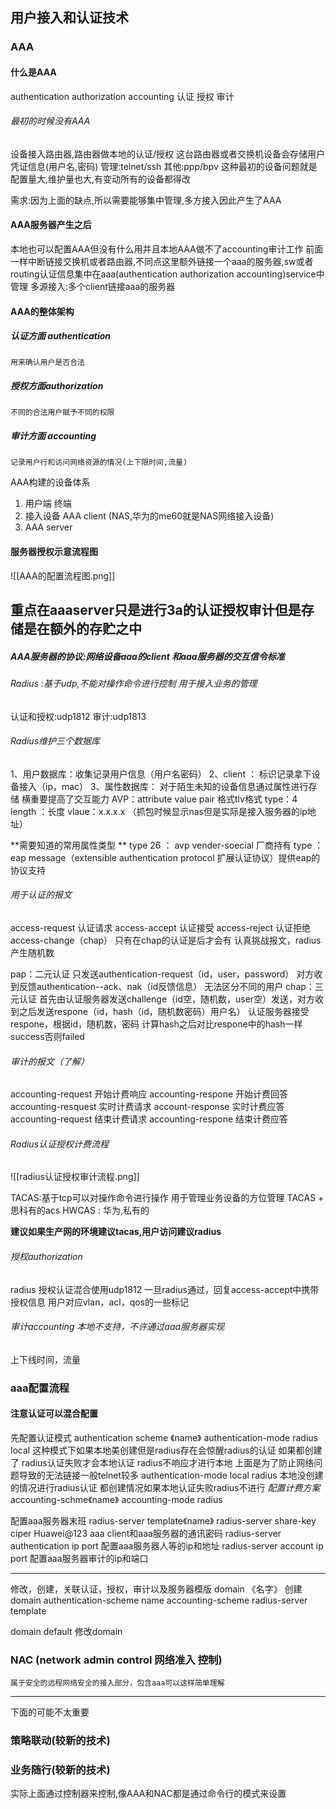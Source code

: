 ## 用户接入和认证技术
### AAA
#### 什么是AAA
authentication authorization accounting
认证        授权      审计
###### 最初的时候没有AAA
设备接入路由器,路由器做本地的认证/授权
这台路由器或者交换机设备会存储用户凭证信息(用户名,密码)
	管理:telnet/ssh
	其他:ppp/bpv
这种最初的设备问题就是配置量大,维护量也大,有变动所有的设备都得改

需求:因为上面的缺点,所以需要能够集中管理,多方接入因此产生了AAA
#### AAA服务器产生之后
本地也可以配置AAA但没有什么用并且本地AAA做不了accounting审计工作
前面一样中断链接交换机或者路由器,不同点这里额外链接一个aaa的服务器,sw或者routing认证信息集中在aaa(authentication authorization accounting)service中管理
多源接入:多个client链接aaa的服务器

#### AAA的整体架构
##### 认证方面 authentication
	用来确认用户是否合法
##### 授权方面authorization
	不同的合法用户赋予不同的权限
##### 审计方面 accounting 
	记录用户行和访问网络资源的情况(上下限时间,流量)

AAA构建的设备体系
1.  用户端 终端
2.  接入设备 AAA client (NAS,华为的me60就是NAS网络接入设备)
3.  AAA server

#### 服务器授权示意流程图
![[AAA的配置流程图.png]]

##  **重点在aaaserver只是进行3a的认证授权审计但是存储是在额外的存贮之中**

##### AAA服务器的协议:网络设备aaa的client 和aaa服务器的交互信令标准
###### Radius :基于udp,不能对操作命令进行控制        用于接入业务的管理
认证和授权:udp1812
审计:udp1813
###### Radius维护三个数据库
 1、用户数据库：收集记录用户信息（用户名密码）
 2、client ： 标识记录拿下设备接入（ip，mac）
 3、属性数据库： 对于陌生未知的设备信息通过属性进行存储 横重要提高了交互能力
	 AVP：attribute value pair   格式tlv格式
	 type：4
	 length ：长度
	 vlaue：x.x.x.x （抓包时候显示nas但是实际是接入服务器的ip地址）

**需要知道的常用属性类型 **
	 type 26 ： avp vender-soecial 厂商持有
	 type ： eap message（extensible authentication protocol 扩展认证协议）提供eap的协议支持
###### 用于认证的报文
access-request  认证请求
access-accept  认证接受
access-reject  认证拒绝
access-change（chap） 只有在chap的认证是后才会有 认真挑战报文，radius产生随机数

pap：二元认证
只发送authentication-request（id，user，password）
对方收到反馈authentication--ack、nak（id反馈信息）
无法区分不同的用户
chap：三元认证
首先由认证服务器发送challenge（id空，随机数，user空）发送，对方收到之后发送respone（id，hash（id，随机数密码）用户名）
认证服务器接受respone，根据id，随机数，密码
计算hash之后对比respone中的hash一样success否则failed

###### 审计的报文（了解）
accounting-request 开始计费响应
accounting-respone 开始计费回答
accounting-resquest 实时计费请求
account-response  实时计费应答
accounting-request 结束计费请求
accounting-respone 结束计费应答

###### Radius认证授权计费流程
![[radius认证授权审计流程.png]]

TACAS:基于tcp可以对操作命令进行操作   用于管理业务设备的方位管理
TACAS + 思科有的acs
HWCAS : 华为,私有的

**建议如果生产网的环境建议tacas,用户访问建议radius**

###### 授权authorization
radius 授权认证混合使用udp1812
一旦radius通过，回复access-accept中携带授权信息
用户对应vlan，acl，qos的一些标记

###### 审计accounting 本地不支持，不许通过aaa服务器实现
上下线时间，流量

### aaa配置流程
#### 注意认证可以混合配置
先配置认证模式
authentication scheme 《name》
authentication-mode radius local
这种模式下如果本地美创建但是radius存在会惊醒radius的认证
如果都创建了
radius认证失败才会本地认证
radius不响应才进行本地
上面是为了防止网络问题导致的无法链接一般telnet较多
authentication-mode local radius
本地没创建的情况进行radius认证
都创建情况如果本地认证失败radius不进行
*配置计费方案*
accounting-schme《name》
accounting-mode radius

配置aaa服务器末班
radius-server template《name》
radius-server share-key ciper Huawei@123 aaa client和aaa服务器的通讯密码
radius-server authentication ip port 配置aaa服务器人等的ip和地址
radius-server account ip port      配置aaa服务器审计的ip和端口

---
修改，创建，关联认证，授权，审计以及服务器模版
domain 《名字》   创建domain
authentication-scheme name
accounting-scheme 
radius-server template 

domain default  修改domain


### NAC (network admin control 网络准入 控制)
	属于安全的远程网络安全的接入部分，包含aaa可以这样简单理解

---
下面的可能不太重要
### 策略联动(较新的技术)

### 业务随行(较新的技术)
实际上面通过控制器来控制,像AAA和NAC都是通过命令行的模式来设置